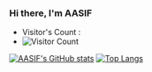 <h3 style="display:flex;justify-content: space-between;">
  <span>Hi there, I'm AASIF</span> 
</h3>

* Visitor's Count :
*  ![Visitor Count](https://profile-counter.glitch.me/AASIF/count.svg)

[![AASIF's GitHub stats](https://github-readme-stats.vercel.app/api?username=nnian&count_private=true&show_icons=true&theme=radical)](https://github.com/anuraghazra/github-readme-stats)            [![Top Langs](https://github-readme-stats.vercel.app/api/top-langs/?username=imaasif28&layout=compact&theme=radical)](https://github.com/anuraghazra/github-readme-stats) 

<!--
**imaasif28/AASIF** is a ✨ _special_ ✨ repository because its `README.md` (this file) appears on your GitHub profile.

Here are some ideas to get you started:

- 🔭 I’m currently working on ...
- 🌱 I’m currently learning ...
- 👯 I’m looking to collaborate on ...
- 🤔 I’m looking for help with ...
- 💬 Ask me about ...
- 📫 How to reach me: ...
- 😄 Pronouns: ...
- ⚡ Fun fact: ...
-->
